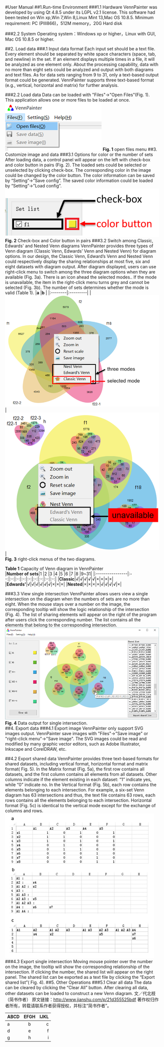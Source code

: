 #User Manual
##1.Run-time Environment
###1.1 Hardware
VennPainter was developed by using Qt 4.8.5 under its LGPL v2.1 license. This software had been  tested on Win xp,Win 7,Win 8,Linux Mint 13,Mac OS 10.8.5.
Minimum requirement: PC (PIII866)，512M memory，20G Hard disk

###2.2 System
Operating system：Windows xp or higher，Linux with GUI, Mac OS 10.8.5 or higher.

##2. Load data
###.1 Input data format
Each input set should be a text file. Every element should be separated by white space characters (space, tab, and newline) in the set. If an element displays multiple times in a file, it will be analyzed as one element only. About the processing capability, data with no more than eight sets could be analyzed and output with both diagrams and text files. As for data sets ranging from 9 to 31, only a text-based output format could be generated. VennPainter supports three text-based format (e.g., vertical, horizontal and matrix) for further analysis.

###2.2 Load data
Data can be loaded with "Files"->"Open Files"(Fig. 1). This application allows one or more files to be loaded at once.
![open files menu](PNGfigures/1.png)
**Fig. 1** open files menu
##3. Customize image and data
###3.1 Options for color or the number of sets
After loading data, a control panel will appear on the left with check-box and color button in pairs (Fig. 2). The loaded sets could be selected or unselected by clicking check-box. The corresponding color in the image could be changed by the color button. The color information can be saved by “Setting”->”Save config”. The saved color information could be loaded by “Setting”->”Load config”.  
![Check-box and Color button in pairs](PNGfigures/2.png)
**Fig. 2** Check-box and Color button in pairs
###3.2 Switch among Classic, Edwards' and Nested Venn diagrams
VennPainter provides three types of Venn diagram (Classic Venn, Edwards’ Venn and Nested Venn) for diagram options. In our design, the Classic Venn, Edward’s Venn and Nested Venn could respectively display the sharing relationships at most five, six and eight datasets with diagram output. After diagram displayed, users can use right-click menu to switch among the three diagram options when they are available (Fig. 3a). There is an icon ahead the selected modes.. If the mode is unavailable, the item in the right-click menu turns grey and cannot be selected (Fig. 3b). The number of sets determines whether the mode is valid (Table 1). 
  |**a**    |**b**     |
  |:--------|:---------|
  |![right-click menus of the two diagrams](PNGfigures/3-1.png)|![right-click menus of the two diagrams](PNGfigures/3-2.png)|  
  **Fig. 3** right-click menus of the two diagrams.  
      
**Table 1** Capacity of Venn diagram in VennPainter  
|**Number of sets**|1  |2  |3  |4  |5  |6  |7  |8  |9~31|
|:----------------|:--:|:-:|:-:|:-:|:-:|:-:|:-:|:-:|:-:|
|**Classic**|√|√|√|√|√|×|×|×|×|  
|**Edwards'**|√|√|√|√|√|√|×|×|×|
|**Nested**|×|×|×|×|√|√|√|√|×|  
  
###3.3 View single intersection
VennPainter allows users view a single intersection on the diagram when the numbers of sets are no more than eight. When the mouse stays over a number on the image, the corresponding tooltip will show the logic relationship of the intersection (Fig. 4). The list of sharing elements will appear on the right of the program after users click the corresponding number. The list contains all the elements that belong to the corresponding intersection.
![Data output for single intersection](PNGfigures/4-1.png)  
**Fig. 4** Data output for single intersection.  
##4. Export data
###4.1 Export image
VennPainter only support SVG images output. VennPainter save images with "Files"->"Save image" or "right-click menu"->"Save image". The SVG images could be read and modified by many graphic vector editors, such as Adobe Illustrator, Inkscape and CorelDRAW, etc.

##4.2 Export shared data
VennPainter provides three text-based formats for shared datasets, including vertical format, horizontal format and matrix format( Fig. 5). In the Matrix format (Fig. 5a), the first row contains all datasets, and the first column contains all elements from all datasets. Other columns indicate if the element existing in each dataset: “1” indicate yes, while “0” indicate no. In the Vertical format (Fig. 5b), each row contains the elements belonging to each intersection. For example, a six-set Venn diagram has 63 intersections and thus, the text file contains 63 rows, each rows contains all the elements belonging to each intersection. Horizontal format (Fig. 5c) is identical to the vertical mode except for the exchange of columns and rows.
![output dataset](PNGfigures/4.png)  
###4.3 Export single intersection
Moving mouse pointer over the number on the image, the tooltip will show the corresponding relationship of the intersection. If clicking the number, the shared list will appear on the right panel. The shared list can be exported as a text file by clicking the “Export shared list”( Fig. 4).
##5. Other Operations
###5.1 Clear all data
The data can be cleared by clicking the “Clear All” button. After clearing all data, other datasets can be loaded to construct a new Venn diagram.
文／代北枝（简书作者）
原文链接：http://www.jianshu.com/p/21d355525bdf
著作权归作者所有，转载请联系作者获得授权，并标注“简书作者”。

| ABCD | EFGH | IJKL |
| -----|:----:| ----:|
| a    | b    | c    |
| d    | e    |  f   |
| g    | h    |   i  |

